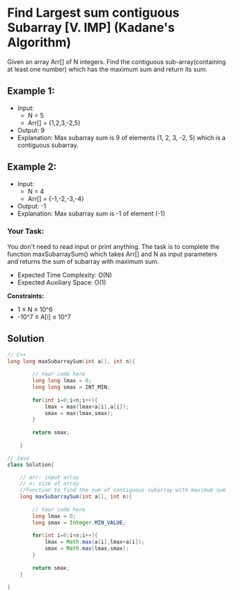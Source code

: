 # Find Largest sum contiguous Subarray [V. IMP] (Kadane's Algorithm)

Given an array Arr[] of N integers. Find the contiguous sub-array(containing at least one number) which has the maximum sum and return its sum.

## Example 1:

- Input:
  - N = 5
  - Arr[] = {1,2,3,-2,5}
- Output:
9
- Explanation:
Max subarray sum is 9
of elements (1, 2, 3, -2, 5) which 
is a contiguous subarray.

## Example 2:

- Input:
  - N = 4
  - Arr[] = {-1,-2,-3,-4}
- Output:
-1
- Explanation:
Max subarray sum is -1 
of element (-1)

### Your Task:
You don't need to read input or print anything. The task is to complete the function maxSubarraySum() which takes Arr[] and N as input parameters and returns the sum of subarray with maximum sum.

- Expected Time Complexity: O(N)
- Expected Auxiliary Space: O(1)

**Constraints:**
- 1 ≤ N ≤ 10^6
- -10^7 ≤ A[i] ≤ 10^7

## Solution 

```C++
// C++
long long maxSubarraySum(int a[], int n){
        
        // Your code here
        long long lmax = 0;
        long long smax = INT_MIN;
        
        for(int i=0;i<n;i++){
            lmax = max(lmax+a[i],a[i]);
            smax = max(lmax,smax);
        }
        
        return smax;
        
    }
```

```java
// Java
class Solution{

    // arr: input array
    // n: size of array
    //Function to find the sum of contiguous subarray with maximum sum.
    long maxSubarraySum(int a[], int n){
        
        // Your code here
        long lmax = 0;
        long smax = Integer.MIN_VALUE;
        
        for(int i=0;i<n;i++){
            lmax = Math.max(a[i],lmax+a[i]);
            smax = Math.max(lmax,smax);
        }
        
        return smax;
    }
    
}
```
